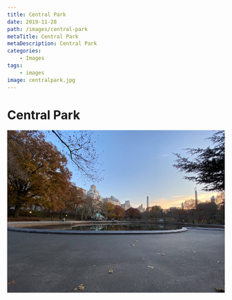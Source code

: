 ```yaml
---
title: Central Park
date: 2019-11-28
path: /images/central-park
metaTitle: Central Park
metaDescription: Central Park
categories:
    - Images
tags:
    - images
image: centralpark.jpg
---
```


# Central Park

![Central Park](centralpark.jpg)
